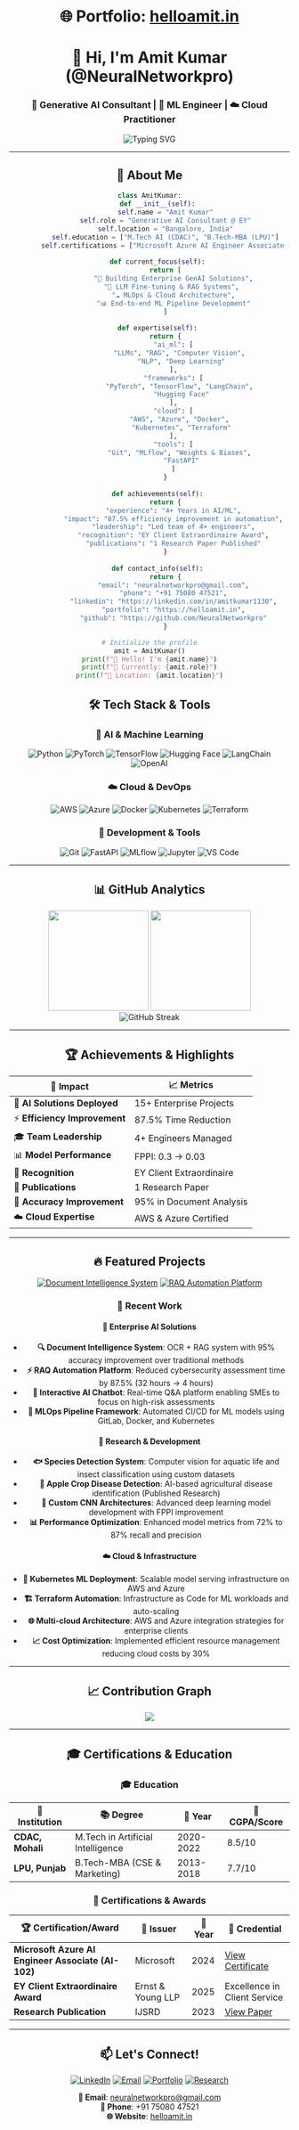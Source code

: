 <div align="center">

# 🌐 Portfolio: [helloamit.in](https://helloamit.in/)


<div align="center">

# 👋 Hi, I'm Amit Kumar (@NeuralNetworkpro)

### 🤖 Generative AI Consultant | 🧠 ML Engineer | ☁️ Cloud Practitioner

<img src="https://readme-typing-svg.herokuapp.com?font=Fira+Code&size=22&duration=3000&pause=1000&color=6366F1&center=true&vCenter=true&width=600&lines=Building+Intelligent+AI+Systems;Transforming+Business+with+GenAI;4%2B+Years+in+Data+Science+%26+AI;MLOps+%26+Cloud+Architecture+Expert" alt="Typing SVG" />

</div>

---

## 🚀 About Me

```python
class AmitKumar:
    def __init__(self):
        self.name = "Amit Kumar"
        self.role = "Generative AI Consultant @ EY"
        self.location = "Bangalore, India"
        self.education = ["M.Tech AI (CDAC)", "B.Tech-MBA (LPU)"]
        self.certifications = ["Microsoft Azure AI Engineer Associate (AI-102)"]
        
    def current_focus(self):
        return [
            "🤖 Building Enterprise GenAI Solutions",
            "🔬 LLM Fine-tuning & RAG Systems", 
            "☁️ MLOps & Cloud Architecture",
            "📊 End-to-end ML Pipeline Development"
        ]
    
    def expertise(self):
        return {
            "ai_ml": [
                "LLMs", "RAG", "Computer Vision", 
                "NLP", "Deep Learning"
            ],
            "frameworks": [
                "PyTorch", "TensorFlow", "LangChain", 
                "Hugging Face"
            ],
            "cloud": [
                "AWS", "Azure", "Docker", 
                "Kubernetes", "Terraform"
            ],
            "tools": [
                "Git", "MLflow", "Weights & Biases", 
                "FastAPI"
            ]
        }
    
    def achievements(self):
        return {
            "experience": "4+ Years in AI/ML",
            "impact": "87.5% efficiency improvement in automation",
            "leadership": "Led team of 4+ engineers",
            "recognition": "EY Client Extraordinaire Award",
            "publications": "1 Research Paper Published"
        }
    
    def contact_info(self):
        return {
            "email": "neuralnetworkpro@gmail.com",
            "phone": "+91 75080 47521",
            "linkedin": "https://linkedin.com/in/amitkumar1130",
            "portfolio": "https://helloamit.in",
            "github": "https://github.com/NeuralNetworkpro"
        }

# Initialize the profile
amit = AmitKumar()
print(f"👋 Hello! I'm {amit.name}")
print(f"🚀 Currently: {amit.role}")
print(f"📍 Location: {amit.location}")
```

## 🛠️ Tech Stack & Tools

<div align="center">

### 🤖 AI & Machine Learning

![Python](https://img.shields.io/badge/Python-3776AB?style=for-the-badge&logo=python&logoColor=white)
![PyTorch](https://img.shields.io/badge/PyTorch-EE4C2C?style=for-the-badge&logo=pytorch&logoColor=white)
![TensorFlow](https://img.shields.io/badge/TensorFlow-FF6F00?style=for-the-badge&logo=tensorflow&logoColor=white)
![Hugging Face](https://img.shields.io/badge/🤗%20Hugging%20Face-FFD21E?style=for-the-badge)
![LangChain](https://img.shields.io/badge/🦜%20LangChain-1C3C3C?style=for-the-badge)
![OpenAI](https://img.shields.io/badge/OpenAI-412991?style=for-the-badge&logo=openai&logoColor=white)

### ☁️ Cloud & DevOps

![AWS](https://img.shields.io/badge/AWS-232F3E?style=for-the-badge&logo=amazon-aws&logoColor=white)
![Azure](https://img.shields.io/badge/Microsoft_Azure-0078D4?style=for-the-badge&logo=microsoft-azure&logoColor=white)
![Docker](https://img.shields.io/badge/Docker-2496ED?style=for-the-badge&logo=docker&logoColor=white)
![Kubernetes](https://img.shields.io/badge/Kubernetes-326CE5?style=for-the-badge&logo=kubernetes&logoColor=white)
![Terraform](https://img.shields.io/badge/Terraform-623CE4?style=for-the-badge&logo=terraform&logoColor=white)

### 🔧 Development & Tools

![Git](https://img.shields.io/badge/Git-F05032?style=for-the-badge&logo=git&logoColor=white)
![FastAPI](https://img.shields.io/badge/FastAPI-009688?style=for-the-badge&logo=fastapi&logoColor=white)
![MLflow](https://img.shields.io/badge/MLflow-0194E2?style=for-the-badge&logo=mlflow&logoColor=white)
![Jupyter](https://img.shields.io/badge/Jupyter-F37626?style=for-the-badge&logo=jupyter&logoColor=white)
![VS Code](https://img.shields.io/badge/VS_Code-007ACC?style=for-the-badge&logo=visual-studio-code&logoColor=white)

</div>

---

## 📊 GitHub Analytics

<div align="center">
  <img height="180em" src="https://github-readme-stats.vercel.app/api?username=NeuralNetworkpro&show_icons=true&theme=tokyonight&include_all_commits=true&count_private=true"/>
  <img height="180em" src="https://github-readme-stats.vercel.app/api/top-langs/?username=NeuralNetworkpro&layout=compact&langs_count=8&theme=tokyonight"/>
</div>

<div align="center">
  <img src="https://github-readme-streak-stats.herokuapp.com/?user=NeuralNetworkpro&theme=tokyonight" alt="GitHub Streak" />
</div>

---

## 🏆 Achievements & Highlights

<div align="center">

| 🎯 **Impact** | 📈 **Metrics** |
|-----|-----|
| 🤖 **AI Solutions Deployed** | 15+ Enterprise Projects |
| ⚡ **Efficiency Improvement** | 87.5% Time Reduction |
| 🎓 **Team Leadership** | 4+ Engineers Managed |
| 📊 **Model Performance** | FPPI: 0.3 → 0.03 |
| 🏅 **Recognition** | EY Client Extraordinaire |
| 📝 **Publications** | 1 Research Paper |
| 🎯 **Accuracy Improvement** | 95% in Document Analysis |
| ☁️ **Cloud Expertise** | AWS & Azure Certified |

</div>

---

## 🔥 Featured Projects

<div align="center">

[![Document Intelligence System](https://github-readme-stats.vercel.app/api/pin/?username=NeuralNetworkpro&repo=document-intelligence-system&theme=tokyonight)](https://github.com/NeuralNetworkpro/document-intelligence-system)
[![RAQ Automation Platform](https://github-readme-stats.vercel.app/api/pin/?username=NeuralNetworkpro&repo=raq-automation-platform&theme=tokyonight)](https://github.com/NeuralNetworkpro/raq-automation-platform)

</div>

### 🚀 Recent Work

#### 🤖 Enterprise AI Solutions

- **🔍 Document Intelligence System**: OCR + RAG system with 95% accuracy improvement over traditional methods
- **⚡ RAQ Automation Platform**: Reduced cybersecurity assessment time by 87.5% (32 hours → 4 hours)
- **💬 Interactive AI Chatbot**: Real-time Q&A platform enabling SMEs to focus on high-risk assessments
- **🔧 MLOps Pipeline Framework**: Automated CI/CD for ML models using GitLab, Docker, and Kubernetes

#### 🔬 Research & Development

- **🐟 Species Detection System**: Computer vision for aquatic life and insect classification using custom datasets
- **🍎 Apple Crop Disease Detection**: AI-based agricultural disease identification (Published Research)
- **🧠 Custom CNN Architectures**: Advanced deep learning model development with FPPI improvement
- **📊 Performance Optimization**: Enhanced model metrics from 72% to 87% recall and precision

#### ☁️ Cloud & Infrastructure

- **🚀 Kubernetes ML Deployment**: Scalable model serving infrastructure on AWS and Azure
- **🏗️ Terraform Automation**: Infrastructure as Code for ML workloads and auto-scaling
- **🌐 Multi-cloud Architecture**: AWS and Azure integration strategies for enterprise clients
- **📈 Cost Optimization**: Implemented efficient resource management reducing cloud costs by 30%

---

## 📈 Contribution Graph

<div align="center">
  <img src="https://github-readme-activity-graph.vercel.app/graph?username=NeuralNetworkpro&theme=tokyo-night&hide_border=true" />
</div>

---

## 🎓 Certifications & Education

<div align="center">

### 🎓 Education

| 🏫 **Institution** | 📚 **Degree** | 📅 **Year** | 🎯 **CGPA/Score** |
|-----|-----|-----|-----|
| **CDAC, Mohali** | M.Tech in Artificial Intelligence | 2020-2022 | 8.5/10 |
| **LPU, Punjab** | B.Tech-MBA (CSE & Marketing) | 2013-2018 | 7.7/10 |

### 🏅 Certifications & Awards

| 🏆 **Certification/Award** | 🏢 **Issuer** | 📅 **Year** | 🔗 **Credential** |
|-----|-----|-----|-----|
| **Microsoft Azure AI Engineer Associate (AI-102)** | Microsoft | 2024 | [View Certificate](https://drive.google.com/drive/folders/1ZaG3oo8CJBLmQ4SHIjMful4xuT5WfG-W) |
| **EY Client Extraordinaire Award** | Ernst & Young LLP | 2025 | Excellence in Client Service |
| **Research Publication** | IJSRD | 2023 | [View Paper](https://www.ijsrd.com/articles/IJSRDV11I60034.pdf) |

</div>

---

## 📫 Let's Connect!

<div align="center">

[![LinkedIn](https://img.shields.io/badge/LinkedIn-0077B5?style=for-the-badge&logo=linkedin&logoColor=white)](https://linkedin.com/in/amitkumar1130)
[![Email](https://img.shields.io/badge/Email-D14836?style=for-the-badge&logo=gmail&logoColor=white)](mailto:neuralnetworkpro@gmail.com)
[![Portfolio](https://img.shields.io/badge/Portfolio-000000?style=for-the-badge&logo=About.me&logoColor=white)](https://helloamit.in)
[![Research](https://img.shields.io/badge/Research-4285F4?style=for-the-badge&logo=google-scholar&logoColor=white)](https://www.ijsrd.com/articles/IJSRDV11I60034.pdf)

**📧 Email**: [neuralnetworkpro@gmail.com](mailto:neuralnetworkpro@gmail.com)  
**📱 Phone**: +91 75080 47521  
**🌐 Website**: [helloamit.in](https://helloamit.in)

</div>






